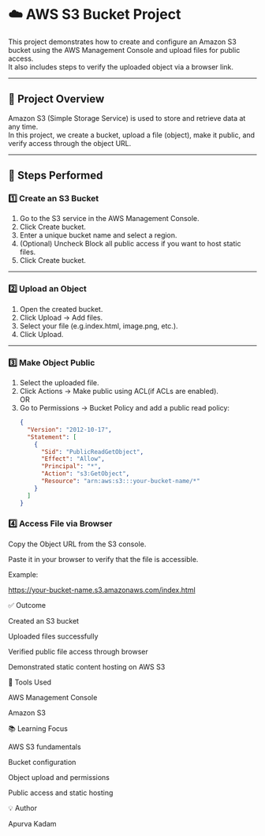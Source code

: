 # ☁️ AWS S3 Bucket Project

This project demonstrates how to create and configure an Amazon S3 bucket using the AWS Management Console and upload files for public access.  
It also includes steps to verify the uploaded object via a browser link.

---

## 🚀 Project Overview

Amazon S3 (Simple Storage Service) is used to store and retrieve data at any time.  
In this project, we create a bucket, upload a file (object), make it public, and verify access through the object URL.

---

## 🧭 Steps Performed

### 1️⃣ Create an S3 Bucket
1. Go to the S3 service in the AWS Management Console.  
2. Click Create bucket.  
3. Enter a unique bucket name and select a region.  
4. (Optional) Uncheck Block all public access if you want to host static files.  
5. Click Create bucket.

---

### 2️⃣ Upload an Object
1. Open the created bucket.  
2. Click Upload → Add files.  
3. Select your file (e.g.index.html, image.png, etc.).  
4. Click Upload.

---

### 3️⃣ Make Object Public
1. Select the uploaded file.  
2. Click Actions → Make public using ACL(if ACLs are enabled).  
   OR  
3. Go to Permissions → Bucket Policy and add a public read policy:
   ```json
   {
     "Version": "2012-10-17",
     "Statement": [
       {
         "Sid": "PublicReadGetObject",
         "Effect": "Allow",
         "Principal": "*",
         "Action": "s3:GetObject",
         "Resource": "arn:aws:s3:::your-bucket-name/*"
       }
     ]
   }

### 4️⃣ Access File via Browser

Copy the Object URL from the S3 console.

Paste it in your browser to verify that the file is accessible.

Example:

https://your-bucket-name.s3.amazonaws.com/index.html

✅ Outcome

Created an S3 bucket

Uploaded files successfully

Verified public file access through browser

Demonstrated static content hosting on AWS S3

🧩 Tools Used

AWS Management Console

Amazon S3

📚 Learning Focus

AWS S3 fundamentals

Bucket configuration

Object upload and permissions

Public access and static hosting

💡 Author

Apurva Kadam
